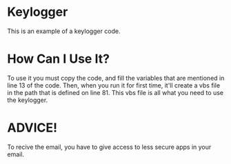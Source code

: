 # Keylogger
This is an example of a keylogger code.
# How Can I Use It?
To use it you must copy the code, and fill the variables that are mentioned in line 13 of the code. Then, when you run it for first time, it'll create a vbs file in the path that is defined on line 81. This vbs file is all what you need to use the keylogger.
# ADVICE!
To recive the email, you have to give access to less secure apps in your email.

